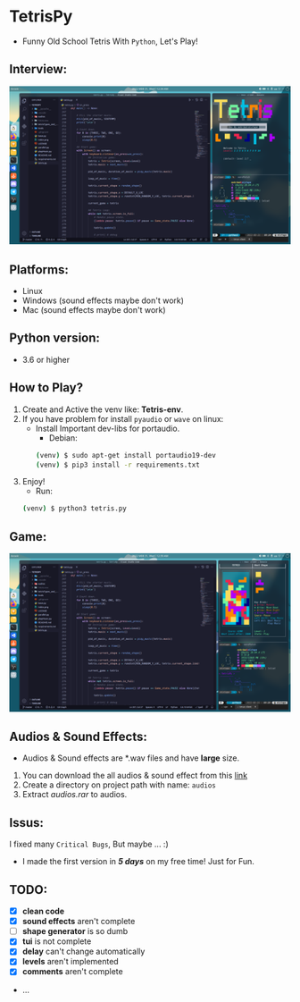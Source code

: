 # TetrisPy
- Funny Old School Tetris With `Python`, Let's Play!
## Interview:
![image](https://github.com/mehrdad-mixtape/TetrisPy/blob/master/index.png)

## Platforms:
- Linux
- Windows (sound effects maybe don't work)
- Mac (sound effects maybe don't work)

## Python version:
- 3.6 or higher

## How to Play?
1. Create and Active the venv like: **Tetris-env**.
2. If you have problem for install `pyaudio` or `wave` on linux:
    - Install Important dev-libs for portaudio.
        - Debian: 
        ```bash
        (venv) $ sudo apt-get install portaudio19-dev
        (venv) $ pip3 install -r requirements.txt
        ```
3. Enjoy!
    - Run:
    ```bash
    (venv) $ python3 tetris.py
    ```

## Game:
![image](https://github.com/mehrdad-mixtape/TetrisPy/blob/master/index2.png)

## Audios & Sound Effects:
 - Audios & Sound effects are *.wav files and have **large** size.
 1. You can download the all audios & sound effect from this [link]("https://drive.google.com/file/d/1QfO3Gv5QSvyZmKgrRNVax6bBWKC4jhJG/view?usp=sharing")
 2. Create a directory on project path with name: `audios`
 3. Extract *audios.rar* to audios.

## Issus:
I fixed many `Critical Bugs`, But maybe ... :)
- I made the first version in ***5 days*** on my free time! Just for Fun.

## TODO:
- [x] **clean code**
- [x] **sound effects** aren't complete
- [ ] **shape generator** is so dumb
- [x] **tui** is not complete
- [x] **delay** can't change automatically
- [x] **levels** aren't implemented
- [x] **comments** aren't complete
- ...
